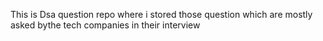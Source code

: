 This is Dsa question repo where i stored those question which are mostly asked bythe tech companies in their interview 
